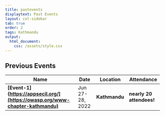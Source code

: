 ```yaml
---
title: pastevents
displaytext: Past Events
layout: col-sidebar
tab: true
order: 2
tags: Kathmandu
output:
  html_document:
    css: /assets/style.css
---
```


## Previous Events

| Name | Date | Location | Attendance |
| ---- | ---- | -------- | ---------- |
| **[Event-1](https://appsecil.org/](https://owasp.org/www-chapter-kathmandu)**   | Jun 27-28, 2022 | **Kathmandu** | **nearly 20 attendees\!** |
